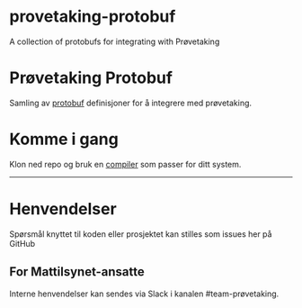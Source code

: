 # provetaking-protobuf
A collection of protobufs for integrating with Prøvetaking

Prøvetaking Protobuf
================

Samling av [protobuf](https://protobuf.dev/) definisjoner for å integrere med prøvetaking.

# Komme i gang

Klon ned repo og bruk en [compiler](https://github.com/protocolbuffers/protobuf#protobuf-compiler-installation) som passer for ditt system.

---

# Henvendelser

Spørsmål knyttet til koden eller prosjektet kan stilles som issues her på GitHub

## For Mattilsynet-ansatte

Interne henvendelser kan sendes via Slack i kanalen #team-prøvetaking.
